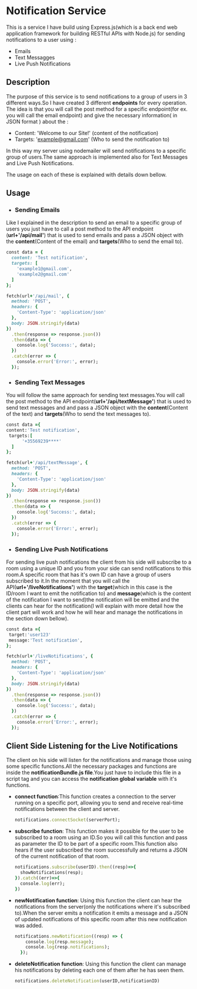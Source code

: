 # Notification Service
This is a service I have build using Express.js(which is a back end web application framework for building RESTful APIs with Node.js) for sending notifications to a user
using :

* Emails
* Text Messagges
* Live Push Notifications

## Description
The purpose of this service is to send notifications to a group of users in 3 different ways.So I have created 3 different **endpoints** for every operation.
The idea is that you will call the post method for a specific endpoint(for ex. you will call the email endpoint) and give the necessary information( in JSON format ) 
about the :

* Content: 'Welcome to our Site!' (content of the notification)
* Targets: 'example@gmail.com' (Who to send the notification to)

In this way my server using nodemailer will send notifications to a specific group of users.The same approach is implemented also for Text Messages 
and Live Push Notifications.

The usage on each of these is explained with details down bellow.

## Usage

* ### Sending Emails

Like I explained in the description to send an email to a specific group of users you just have to call a post method to the API endpoint (**url+'/api/mail'**) that is used to send emails and pass a JSON object with the **content**(Content of the email) and **targets**(Who to send the email to).

```ruby 
const data = {
  content: 'Test notification',
  targets: [
    'example1@gmail.com',
    'example2@gmail.com'
  ]
};

fetch(url+'/api/mail', {
  method: 'POST',
  headers: {
    'Content-Type': 'application/json'
  },
  body: JSON.stringify(data)
})
  .then(response => response.json())
  .then(data => {
    console.log('Success:', data);
  })
  .catch(error => {
    console.error('Error:', error);
  });
  ```


* ### Sending Text Messages
You will follow the same approach for sending text messages.You will call the post method to the API endpoint(**url+'/api/textMessage'**) 
that is used to send text messages and and pass a JSON object with the **content**(Content of the text) and **targets**(Who to send the text messages to).

```ruby 
const data ={
content:'Test notification',
 targets:[
      '+35569239****'
  ]
};

fetch(url+'/api/textMessage', {
  method: 'POST',
  headers: {
    'Content-Type': 'application/json'
  },
  body: JSON.stringify(data)
})
  .then(response => response.json())
  .then(data => {
    console.log('Success:', data);
  })
  .catch(error => {
    console.error('Error:', error);
  });
  ```

* ### Sending Live Push Notifications

For sending live push notifications the client from his side will subscribe to a room using a unique ID and you from your side can send notifications to this room.A specific room that has it's own ID can have a group of users subscribed to it.In the moment that you will call the API(**url+'/liveNotifications'**) with the **target**(which in this case is the ID/room I want to emit the notification to) and **message**(which is the content of the notification I want to send)the notification will be emitted and the clients can hear for the notification(I will explain with more detail how the client part will work and how he will hear and manage the notifications in the section down bellow).

```ruby 
const data ={
 target:'user123'
 message:'Test notification',
};

fetch(url+'/liveNotifications', {
  method: 'POST',
  headers: {
    'Content-Type': 'application/json'
  },
  body: JSON.stringify(data)
})
  .then(response => response.json())
  .then(data => {
    console.log('Success:', data);
  })
  .catch(error => {
    console.error('Error:', error);
  });
  ```

## Client Side Listening for the Live Notifications

The client on his side will listen for the notifications and manage those using some specific functions.All the necessary packages and functions are inside the **notificationBundle.js file**.You just have to include this file in a script tag and you can access the **notification global variable** with it's functions.

* **connect function**:This function creates a connection to the server running on a specific port, allowing you to send and receive real-time notifications between the client and server.

  ```ruby
  notifications.connectSocket(serverPort);
  ```

* **subscribe function**:
  This function makes it possible for the user to be subscribed to a room using an ID.So you will call this function and pass as parameter the ID to be part of a     specific room.This function also hears if the user subscribed the room successfully and returns a JSON of the current notification of that room.
  
  ```ruby
  notifications.subscribe(userID).then((resp)=>{
    showNotifications(resp);
  }).catch((err)=>{
    console.log(err);
  })
  ```
  
* **newNotification function**:
  Using this function the client can hear the notifications from the server(only the notifications where it's subscribed to).When the server emits a notification it emits a   message and a JSON of updated notifications of this specific room after this new notification was added.
  
  ```ruby
  notifications.newNotification((resp) => {
      console.log(resp.message);
      console.log(resp.notifications);
    });
   ```
   
* **deleteNotification function**:
  Using this function the client can manage his notifications by deleting each one of them after he has seen them.
  
  ```ruby
  notifications.deleteNotification(userID,notificationID)
  ```

  










